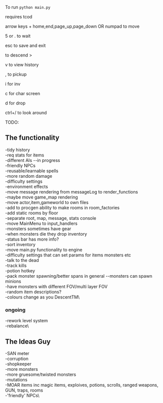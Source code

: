 
To run `python main.py`

requires tcod

arrow keys + home,end,page_up,page_down OR numpad to move

5 or . to wait

esc to save and exit

to descend >

v to view history

, to pickup

i for inv

c for char screen

d for drop

ctrl+/ to look around

TODO: 

## The functionality

-tidy history\
-req stats for items\
-different AIs --in progress\
-friendly NPCs\
-reusable/learnable spells\
-more random damage\
-difficulty settings\
-environment effects\
-move message rendering from messageLog to render_functions\
-maybe move game_map rendering\
-move actor,item,gameworld to own files\
-add to procgen ability to make rooms in room_factories\
-add static rooms by floor\
-separate root, map, message, stats console\
-move MainMenu to input_handlers\
-monsters sometimes have gear\
-when monsters die they drop inventory\
-status bar has more info?\
-sort inventory\
-move main.py functionality to engine\
-difficulty settings that can set params for items monsters etc\
-talk to the dead\
-track kills\
-potion hotkey\
-pack monster spawning/better spans in general --monsters can spawn minions\
-have monsters with different FOV/multi layer FOV\
-random item descriptions?\
-colours change as you DescentTM\

### ongoing
-rework level system\
-rebalance\

## The Ideas Guy

-SAN meter\
-corruption\
-shopkeeper\
-more monsters\
-more gruesome/twisted monsters\
-mutations\
-MOAR items inc magic items, exploives, potions, scrolls, ranged weapons, GUN, traps, rooms\
-'friendly' NPCs\


